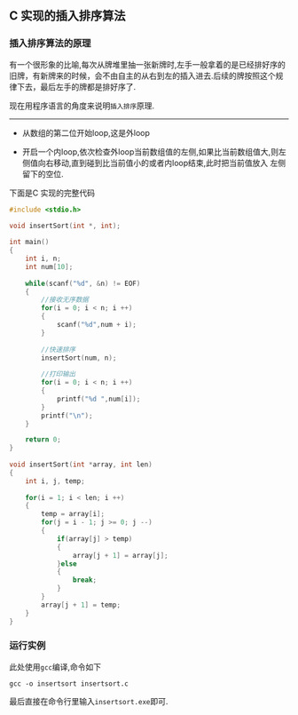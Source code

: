 ## C 实现的插入排序算法

### 插入排序算法的原理

有一个很形象的比喻,每次从牌堆里抽一张新牌时,左手一般拿着的是已经排好序的旧牌，有新牌来的时候，会不由自主的从右到左的插入进去.后续的牌按照这个规律下去，最后左手的牌都是排好序了.

现在用程序语言的角度来说明`插入排序`原理.

---

* 从数组的第二位开始loop,这是外loop

* 开启一个内loop,依次检查外loop当前数组值的左侧,如果比当前数组值大,则左侧值向右移动,直到碰到比当前值小的或者内loop结束,此时把当前值放入
左侧留下的空位.

下面是C 实现的完整代码

```cpp
#include <stdio.h>

void insertSort(int *, int);  
  
int main()  
{  
    int i, n;  
    int num[10];  
  
    while(scanf("%d", &n) != EOF)  
    {  
        //接收无序数据  
        for(i = 0; i < n; i ++)  
        {  
            scanf("%d",num + i);  
        }  
  
        //快速排序  
        insertSort(num, n);  
  
        //打印输出  
        for(i = 0; i < n; i ++)  
        {  
            printf("%d ",num[i]);  
        }  
        printf("\n");  
    }  

    return 0;  
}  
  
void insertSort(int *array, int len)  
{  
    int i, j, temp;  
  
    for(i = 1; i < len; i ++)  
    {  
        temp = array[i];  
        for(j = i - 1; j >= 0; j --)  
        {  
            if(array[j] > temp)  
            {  
                array[j + 1] = array[j];      
            }else  
            {  
                break;  
            }  
        }  
        array[j + 1] = temp;  
    }  
}  

```

### 运行实例

此处使用`gcc`编译,命令如下

    gcc -o insertsort insertsort.c

最后直接在命令行里输入`insertsort.exe`即可.